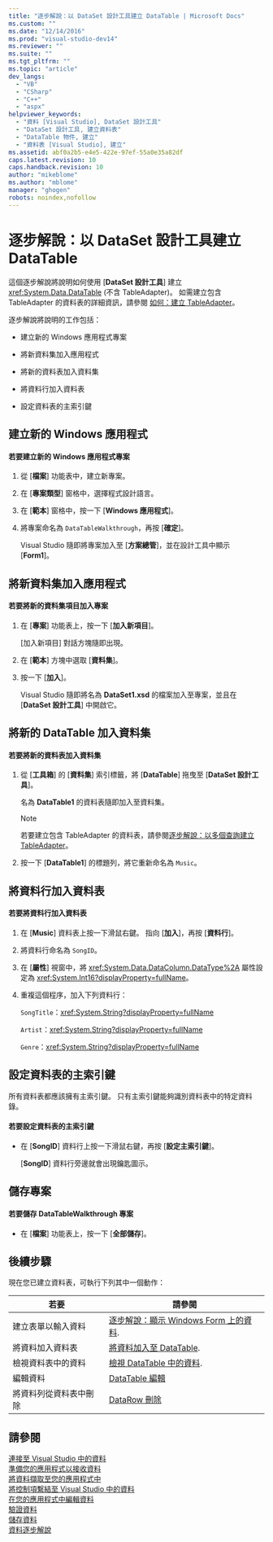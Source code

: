 ```yaml
---
title: "逐步解說：以 DataSet 設計工具建立 DataTable | Microsoft Docs"
ms.custom: ""
ms.date: "12/14/2016"
ms.prod: "visual-studio-dev14"
ms.reviewer: ""
ms.suite: ""
ms.tgt_pltfrm: ""
ms.topic: "article"
dev_langs: 
  - "VB"
  - "CSharp"
  - "C++"
  - "aspx"
helpviewer_keywords: 
  - "資料 [Visual Studio], DataSet 設計工具"
  - "DataSet 設計工具, 建立資料表"
  - "DataTable 物件, 建立"
  - "資料表 [Visual Studio], 建立"
ms.assetid: abf0a2b5-e4e5-422e-97ef-55a0e35a82df
caps.latest.revision: 10
caps.handback.revision: 10
author: "mikeblome"
ms.author: "mblome"
manager: "ghogen"
robots: noindex,nofollow
---
```

# 逐步解說：以 DataSet 設計工具建立 DataTable
這個逐步解說將說明如何使用 \[**DataSet 設計工具**\] 建立 <xref:System.Data.DataTable> \(不含 TableAdapter\)。  如需建立包含 TableAdapter 的資料表的詳細資訊，請參閱 [如何：建立 TableAdapter](../data-tools/create-and-configure-tableadapters.md)。  
  
 逐步解說將說明的工作包括：  
  
-   建立新的 Windows 應用程式專案  
  
-   將新資料集加入應用程式  
  
-   將新的資料表加入資料集  
  
-   將資料行加入資料表  
  
-   設定資料表的主索引鍵  
  
## 建立新的 Windows 應用程式  
  
#### 若要建立新的 Windows 應用程式專案  
  
1.  從 \[**檔案**\] 功能表中，建立新專案。  
  
2.  在 \[**專案類型**\] 窗格中，選擇程式設計語言。  
  
3.  在 \[**範本**\] 窗格中，按一下 \[**Windows 應用程式**\]。  
  
4.  將專案命名為 `DataTableWalkthrough`，再按 \[**確定**\]。  
  
     Visual Studio 隨即將專案加入至 \[**方案總管**\]，並在設計工具中顯示 \[**Form1**\]。  
  
## 將新資料集加入應用程式  
  
#### 若要將新的資料集項目加入專案  
  
1.  在 \[**專案**\] 功能表上，按一下 \[**加入新項目**\]。  
  
     \[加入新項目\] 對話方塊隨即出現。  
  
2.  在 \[**範本**\] 方塊中選取 \[**資料集**\]。  
  
3.  按一下 \[**加入**\]。  
  
     Visual Studio 隨即將名為 **DataSet1.xsd** 的檔案加入至專案，並且在 \[**DataSet 設計工具**\] 中開啟它。  
  
## 將新的 DataTable 加入資料集  
  
#### 若要將新的資料表加入資料集  
  
1.  從 \[**工具箱**\] 的 \[**資料集**\] 索引標籤，將 \[**DataTable**\] 拖曳至 \[**DataSet 設計工具**\]。  
  
     名為 **DataTable1** 的資料表隨即加入至資料集。  
  
    > [!NOTE]
    >  若要建立包含 TableAdapter 的資料表，請參閱[逐步解說：以多個查詢建立 TableAdapter](../data-tools/walkthrough-creating-a-tableadapter-with-multiple-queries.md)。  
  
2.  按一下 \[**DataTable1**\] 的標題列，將它重新命名為 `Music`。  
  
## 將資料行加入資料表  
  
#### 若要將資料行加入資料表  
  
1.  在 \[**Music**\] 資料表上按一下滑鼠右鍵。  指向 \[**加入**\]，再按 \[**資料行**\]。  
  
2.  將資料行命名為 `SongID`。  
  
3.  在 \[**屬性**\] 視窗中，將 <xref:System.Data.DataColumn.DataType%2A> 屬性設定為 <xref:System.Int16?displayProperty=fullName>。  
  
4.  重複這個程序，加入下列資料行：  
  
     `SongTitle`：<xref:System.String?displayProperty=fullName>  
  
     `Artist`：<xref:System.String?displayProperty=fullName>  
  
     `Genre`：<xref:System.String?displayProperty=fullName>  
  
## 設定資料表的主索引鍵  
 所有資料表都應該擁有主索引鍵。  只有主索引鍵能夠識別資料表中的特定資料錄。  
  
#### 若要設定資料表的主索引鍵  
  
-   在 \[**SongID**\] 資料行上按一下滑鼠右鍵，再按 \[**設定主索引鍵**\]。  
  
     \[**SongID**\] 資料行旁邊就會出現鑰匙圖示。  
  
## 儲存專案  
  
#### 若要儲存 DataTableWalkthrough 專案  
  
-   在 \[**檔案**\] 功能表上，按一下 \[**全部儲存**\]。  
  
## 後續步驟  
 現在您已建立資料表，可執行下列其中一個動作：  
  
|若要|請參閱|  
|--------|---------|  
|建立表單以輸入資料|[逐步解說：顯示 Windows Form 上的資料](../data-tools/walkthrough-displaying-data-on-a-windows-form.md).|  
|將資料加入資料表|[將資料加入至 DataTable](../Topic/Adding%20Data%20to%20a%20DataTable.md).|  
|檢視資料表中的資料|[檢視 DataTable 中的資料](../Topic/Viewing%20Data%20in%20a%20DataTable.md).|  
|編輯資料|[DataTable 編輯](../Topic/DataTable%20Edits.md)|  
|將資料列從資料表中刪除|[DataRow 刪除](../Topic/DataRow%20Deletion.md)|  
  
## 請參閱  
 [連接至 Visual Studio 中的資料](../data-tools/connecting-to-data-in-visual-studio.md)   
 [準備您的應用程式以接收資料](../Topic/Preparing%20Your%20Application%20to%20Receive%20Data.md)   
 [將資料擷取至您的應用程式中](../data-tools/fetching-data-into-your-application.md)   
 [將控制項繫結至 Visual Studio 中的資料](../data-tools/bind-controls-to-data-in-visual-studio.md)   
 [在您的應用程式中編輯資料](../data-tools/editing-data-in-your-application.md)   
 [驗證資料](../Topic/Validating%20Data.md)   
 [儲存資料](../data-tools/saving-data.md)   
 [資料逐步解說](../Topic/Data%20Walkthroughs.md)